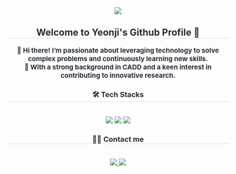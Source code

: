 <div align= "center">
    <img src="https://capsule-render.vercel.app/api?type=waving&color=gradient&height=240&text=Hello,%20World%20!&animation=fadeIn&fontColor=ffffff&fontSize=60" />
    </div>
    <div align= "center"> 
    <h2 style="border-bottom: 1px solid #d8dee4; color: #282d33;"> Welcome to Yeonji's Github Profile 🌟 </h2>  
    <div style="font-weight: 700; font-size: 15px; text-align: center; color: #282d33;"> 👋 Hi there! I’m passionate about leveraging technology to solve complex problems and continuously learning new skills.</li></li><br/>🌱 With a strong background in CADD and a keen interest in contributing to innovative research. </div> 
    </div>
    <div align= "center">
    <h3 style="border-bottom: 1px solid #d8dee4; color: #282d33;"> 🛠️ Tech Stacks </h3> <br> 
    <div style="margin: 0 auto; text-align: center;" align= "center"> <img src="https://img.shields.io/badge/Github-181717?style=for-the-badge&logo=Github&logoColor=white">
          <img src="https://img.shields.io/badge/Python-3776AB?style=for-the-badge&logo=Python&logoColor=white">
          <img src="https://img.shields.io/badge/Linux-FCC624?style=for-the-badge&logo=Linux&logoColor=white">
          </div>
    <div align="center">
  <h3 style="border-bottom: 1px solid #d8dee4; color: #282d33;"> 🧑‍💻 Contact me </h3> <br> 
  <div align="center">
    <a href="mailto:fortunate.yj@gmail.com">
      <img src="https://img.shields.io/badge/Gmail-EA4335?style=for-the-badge&logo=Gmail&logoColor=white&link=mailto:fortunate.yj@gmail.com">
    </a>
    <a href="https://www.linkedin.com/in/yeonji-ji-44a6a5175">
      <img src="https://img.shields.io/badge/linkedin-white?style=for-the-badge&logo=linkedin&logoColor=white&labelColor=0077B5&color=0077B5&link=https://www.linkedin.com/in/yeonji-ji-44a6a5175">
    </a>
  </div> <br> 
  <div align="center"></div> 
</div>

